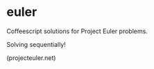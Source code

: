 euler
=====

Coffeescript solutions for Project Euler problems.

Solving sequentially!

(projecteuler.net)
